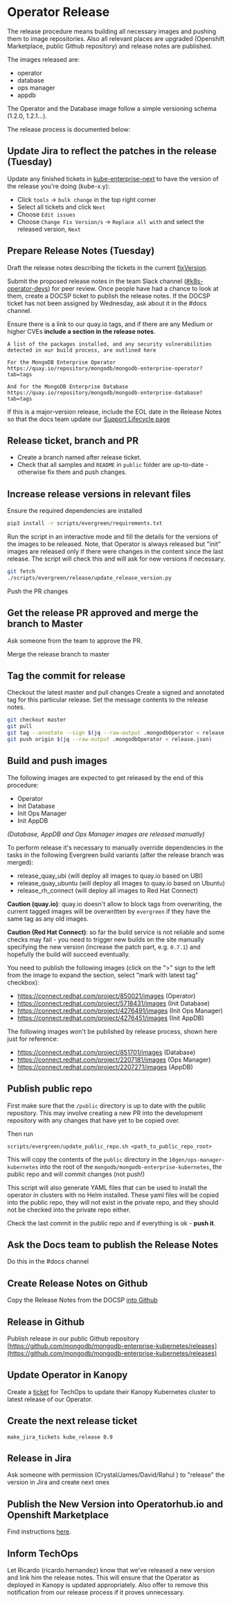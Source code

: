 # Operator Release

The release procedure means building all necessary images and pushing them to image repositories.
Also all relevant places are upgraded (Openshift Marketplace, public Github repository) and
release notes are published.

The images released are:
- operator
- database
- ops manager
- appdb

The Operator and the Database image follow a simple versioning schema (1.2.0, 1.2.1...).

The release process is documented below:

## Update Jira to reflect the patches in the release (Tuesday)

Update any finished tickets in [kube-enterprise-next](https://jira.mongodb.org/issues/?jql=project%20%3D%20CLOUDP%20AND%20component%20%3D%20%22Kubernetes%20Enterprise%22%20%20AND%20status%20in%20(Resolved%2C%20Closed)%20and%20fixVersion%3D%20kube-enterprise-next%20%20ORDER%20BY%20resolved) to have the version of the release you're doing (kube-x.y):
* Click `tools` -> `bulk change` in the top right corner
* Select all tickets and click `Next`
* Choose `Edit issues`
* Choose `Change Fix Version/s` -> `Replace all with` and select the released version, `Next`


## Prepare Release Notes (Tuesday)

Draft the release notes describing the tickets in the current
[fixVersion](https://jira.mongodb.org/issues/?jql=project%20%3D%20CLOUDP%20AND%20component%20%3D%20Kubernetes%20AND%20status%20in%20(Resolved%2C%20Closed)%20and%20fixVersion%3D%20kube-enterprise-next%20).

Submit the proposed release notes in the team Slack channel
([#k8s-operator-devs](https://mongodb.slack.com/messages/CGLP6R2PQ)) for peer
review. Once people have had a chance to look at them, create a DOCSP ticket to
publish the release notes. If the DOCSP ticket has not been assigned by
Wednesday, ask about it in the #docs channel.

Ensure there is a link to our quay.io tags, and if there are any Medium or higher CVEs **include a section in the release notes**.

```
A list of the packages installed, and any security vulnerabilities detected in our build process, are outlined here

For the MongoDB Enterprise Operator
https://quay.io/repository/mongodb/mongodb-enterprise-operator?tab=tags

And for the MongoDB Enterprise Database
https://quay.io/repository/mongodb/mongodb-enterprise-database?tab=tags
```

If this is a major-version release, include the EOL date in the Release Notes so that the docs team update our [Support Lifecycle page](https://docs.mongodb.com/kubernetes-operator/master/reference/support-lifecycle/#k8s-support-lifecycle)


## Release ticket, branch and PR

* Create a branch named after release ticket.
* Check that all samples and `README` in `public` folder are up-to-date -
  otherwise fix them and push changes.

## Increase release versions in relevant files

Ensure the required dependencies are installed
```bash
pip3 install -r scripts/evergreen/requirements.txt
```

Run the script in an interactive mode and fill the details for the versions of the images to be released.
Note, that Operator is always released but "init" images are released only if there were changes in the content
since the last release. The script will check this and will ask for new versions if necessary.

```bash
git fetch
./scripts/evergreen/release/update_release_version.py
```

Push the PR changes

## Get the release PR approved and merge the branch to Master

Ask someone from the team to approve the PR.

Merge the release branch to master

## Tag the commit for release

Checkout the latest master and pull changes
Create a signed and annotated tag for this particular release. Set the message contents to the release notes.

```bash
git checkout master
git pull
git tag --annotate --sign $(jq --raw-output .mongodbOperator < release.json)
git push origin $(jq --raw-output .mongodbOperator < release.json)
```

## Build and push images

The following images are expected to get released by the end of this procedure:
* Operator
* Init Database
* Init Ops Manager
* Init AppDB

*(Database, AppDB and Ops Manager images are released manually)*

To perform release it's necessary to manually override dependencies in the tasks in the following
Evergreen build variants (after the release branch was merged):
* release_quay_ubi (will deploy all images to quay.io based on UBI)
* release_quay_ubuntu (will deploy all images to quay.io based on Ubuntu)
* release_rh_connect (will deploy all images to Red Hat Connect)

**Caution (quay.io)**: quay.io doesn't allow to block tags from overwriting, the
current tagged images will be overwritten by `evergreen` if they have
the same tag as any old images.

**Caution (Red Hat Connect)**: so far the build service is not reliable and some checks may fail - you need to trigger new builds on the
site manually specifying the new version (increase the patch part, e.g. `0.7.1`) and hopefully the build will succeed
eventually.

You need to publish the following images (click on the ">" sign to the left from the image to expand the section,
 select "mark with latest tag" checkbox):
* https://connect.redhat.com/project/850021/images (Operator)
* https://connect.redhat.com/project/5718431/images (Init Database)
* https://connect.redhat.com/project/4276491/images (Init Ops Manager)
* https://connect.redhat.com/project/4276451/images (Init AppDB)

The following images won't be published by release process, shown here just for reference:
* https://connect.redhat.com/project/851701/images (Database)
* https://connect.redhat.com/project/2207181/images (Ops Manager)
* https://connect.redhat.com/project/2207271/images (AppDB)

## Publish public repo

First make sure that the `/public` directory is up to date with the public
repository. This may involve creating a new PR into the development repository
with any changes that have yet to be copied over.

Then run

    scripts/evergreen/update_public_repo.sh <path_to_public_repo_root>

This will copy the contents of the `public` directory in the `10gen/ops-manager-kubernetes` into
the root of the `mongodb/mongodb-enterprise-kubernetes`, the public repo and will commit changes (not push!)

This script will also generate YAML files that can be used to install
the operator in clusters with no Helm installed. These yaml files will
be copied into the public repo, they will not exist in the private
repo, and they should not be checked into the private repo either.

Check the last commit in the public repo and if everything is ok - **push it**.

## Ask the Docs team to publish the Release Notes
Do this in the #docs channel

## Create Release Notes on Github
Copy the Release Notes from the DOCSP [into Github](https://github.com/mongodb/mongodb-enterprise-kubernetes/releases/new)

## Release in Github

Publish release in our public Github repository
[https://github.com/mongodb/mongodb-enterprise-kubernetes/releases](https://github.com/mongodb/mongodb-enterprise-kubernetes/releases)

## Update Operator in Kanopy

Create a
[ticket](https://jira.mongodb.org/projects/TECHOPS/welcome-guide) for
TechOps to update their Kanopy Kubernetes cluster to latest release of
our Operator.

## Create the next release ticket

    make_jira_tickets kube_release 0.9

## Release in Jira

Ask someone with permission (Crystal/James/David/Rahul ) to "release" the version in Jira and create next ones

## Publish the New Version into Operatorhub.io and Openshift Marketplace

Find instructions [here](publishing-to-marketplaces.md).

## Inform TechOps
Let Ricardo (ricardo.hernandez) know that we've released a new version and link
him the release notes. This will ensure that the Operator as deployed in Kanopy
is updated appropriately. Also offer to remove this notification from our
release process if it proves unnecessary.
